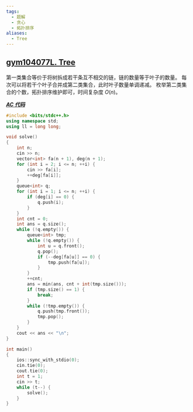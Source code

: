 ```yaml
---
tags:
  - 题解
  - 贪心
  - 拓扑排序
aliases:
  - Tree
---
```

## [gym104077L. Tree](https://codeforces.com/gym/104077/problem/L)

第一类集合等价于将树拆成若干条互不相交的链，链的数量等于叶子的数量。
每次可以将若干个叶子合并成第二类集合，此时叶子数量单调递减。
枚举第二类集合的个数，拓扑排序维护即可，时间复杂度 $O(n)$。

[***AC 代码***](https://codeforces.com/gym/104077/submission/343841945)

```cpp
#include <bits/stdc++.h>
using namespace std;
using ll = long long;

void solve()
{
    int n;
    cin >> n;
    vector<int> fa(n + 1), deg(n + 1);
    for (int i = 2; i <= n; ++i) {
        cin >> fa[i];
        ++deg[fa[i]];
    }
    queue<int> q;
    for (int i = 1; i <= n; ++i) {
        if (deg[i] == 0) {
            q.push(i);
        }
    }
    int cnt = 0;
    int ans = q.size();
    while (!q.empty()) {
        queue<int> tmp;
        while (!q.empty()) {
            int u = q.front();
            q.pop();
            if (--deg[fa[u]] == 0) {
                tmp.push(fa[u]);
            }
        }
        ++cnt;
        ans = min(ans, cnt + int(tmp.size()));
        if (tmp.size() == 1) {
            break;
        }
        while (!tmp.empty()) {
            q.push(tmp.front());
            tmp.pop();
        }
    }
    cout << ans << "\n";
}

int main()
{
    ios::sync_with_stdio(0);
    cin.tie(0);
    cout.tie(0);
    int t = 1;
    cin >> t;
    while (t--) {
        solve();
    }
}
```
